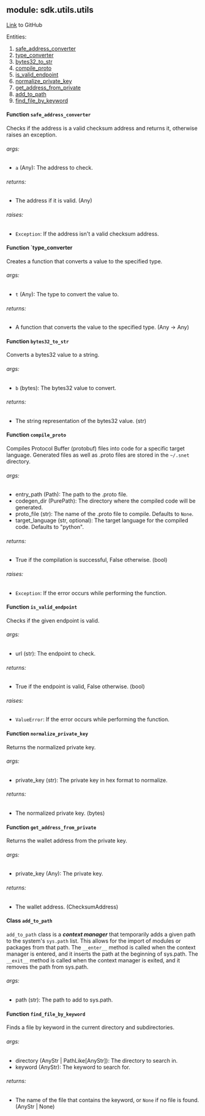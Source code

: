 ## module: sdk.utils.utils

[Link](https://github.com/singnet/snet-sdk-python/blob/master/snet/sdk/utils/utils.py) to GitHub

Entities:
1. [safe_address_converter]()
2. [type_converter]()
2. [bytes32_to_str]()
3. [compile_proto]()
4. [is_valid_endpoint]()
5. [normalize_private_key]()
6. [get_address_from_private]()
7. [add_to_path]()
8. [find_file_by_keyword]()


#### Function `safe_address_converter`

Checks if the address is a valid checksum address and returns it, otherwise raises an exception.

###### args:

- `a` (Any): The address to check.

###### returns:

- The address if it is valid. (Any)

###### raises:

- `Exception`: If the address isn't a valid checksum address.

#### Function `type_converter

Creates a function that converts a value to the specified type.

###### args:

- `t` (Any): The type to convert the value to.

###### returns:

- A function that converts the value to the specified type. (Any -> Any)

#### Function `bytes32_to_str`

Converts a bytes32 value to a string.

###### args:

- `b` (bytes): The bytes32 value to convert.

###### returns:

- The string representation of the bytes32 value. (str)

#### Function `compile_proto`

Compiles Protocol Buffer (protobuf) files into code for a specific target language.
Generated files as well as .proto files are stored in the `~/.snet` directory.

###### args:

- entry_path (Path): The path to the .proto file.
- codegen_dir (PurePath): The directory where the compiled code will be generated.
- proto_file (str): The name of the .proto file to compile. Defaults to `None`.
- target_language (str, optional): The target language for the compiled code. Defaults to "python".

###### returns:

- True if the compilation is successful, False otherwise. (bool)

###### raises:

- `Exception`: If the error occurs while performing the function.

#### Function `is_valid_endpoint`

Checks if the given endpoint is valid.

###### args:

- url (str): The endpoint to check.

###### returns:

- True if the endpoint is valid, False otherwise. (bool)

###### raises:

- `ValueError`: If the error occurs while performing the function.

#### Function `normalize_private_key`

Returns the normalized private key.

###### args:

- private_key (str): The private key in hex format to normalize.

###### returns:

- The normalized private key. (bytes)

#### Function `get_address_from_private`

Returns the wallet address from the private key.

###### args:

- private_key (Any): The private key.

###### returns:

- The wallet address. (ChecksumAddress)

#### Class `add_to_path`

`add_to_path` class is a _**context manager**_ that temporarily adds a given path to the system's `sys.path` list. 
This allows for the import of modules or packages from that path. The `__enter__` method is called when the context 
manager is entered, and it inserts the path at the beginning of sys.path. The `__exit__` method is called when the 
context manager is exited, and it removes the path from sys.path.

###### args:

- path (str): The path to add to sys.path.

#### Function `find_file_by_keyword`

Finds a file by keyword in the current directory and subdirectories.

###### args:

- directory (AnyStr | PathLike[AnyStr]): The directory to search in.
- keyword (AnyStr): The keyword to search for.

###### returns:

- The name of the file that contains the keyword, or `None` if no file is found. (AnyStr | None)

